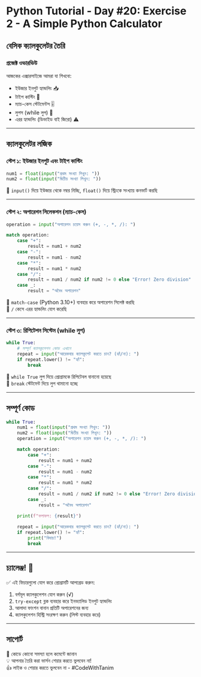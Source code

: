 # Python Tutorial - Day #20: Exercise 2 - A Simple Python Calculator

## বেসিক ক্যালকুলেটর তৈরি

### **প্রজেক্ট ওভারভিউ**
আজকের এক্সারসাইজে আমরা যা শিখবো:
- ইউজার ইনপুট হ্যান্ডলিং 📥
- টাইপ কাস্টিং 🔄
- ম্যাচ-কেস স্টেটমেন্টস 🎚️
- লুপস (while লুপ) 🔁
- এরর হ্যান্ডলিং (ডিভাইড বাই জিরো) ⚠️

---

## **ক্যালকুলেটর লজিক**

### **স্টেপ ১: ইউজার ইনপুট এবং টাইপ কাস্টিং**
```python
num1 = float(input("প্রথম সংখ্যা লিখুন: "))
num2 = float(input("দ্বিতীয় সংখ্যা লিখুন: "))
```
🔹 `input()` দিয়ে ইউজার থেকে নম্বর নিচ্ছি, `float()` দিয়ে স্ট্রিংকে সংখ্যায় কনভার্ট করছি

---

### **স্টেপ ২: অপারেশন সিলেকশন (ম্যাচ-কেস)**
```python
operation = input("অপারেশন চয়েস করুন (+, -, *, /): ")

match operation:
    case "+":
        result = num1 + num2
    case "-":
        result = num1 - num2
    case "*":
        result = num1 * num2
    case "/":
        result = num1 / num2 if num2 != 0 else "Error! Zero division"
    case _:
        result = "অবৈধ অপারেশন"
```
🔹 `match-case` (Python 3.10+) ব্যবহার করে অপারেশন সিলেক্ট করছি  
🔹 `/` কেসে এরর হ্যান্ডলিং যোগ করেছি

---

### **স্টেপ ৩: রিপিটেশন সিস্টেম (while লুপ)**
```python
while True:
    # সম্পূর্ণ ক্যালকুলেশন কোড এখানে
    repeat = input("আরেকবার ক্যালকুলেট করতে চান? (হ্যাঁ/না): ")
    if repeat.lower() != "হ্যাঁ":
        break
```
🔹 `while True` লুপ দিয়ে প্রোগ্রামকে রিপিটেবল বানানো হয়েছে  
🔹 `break` স্টেটমেন্ট দিয়ে লুপ থামানো হচ্ছে

---

## **সম্পূর্ণ কোড**
```python
while True:
    num1 = float(input("প্রথম সংখ্যা লিখুন: "))
    num2 = float(input("দ্বিতীয় সংখ্যা লিখুন: "))
    operation = input("অপারেশন চয়েস করুন (+, -, *, /): ")

    match operation:
        case "+":
            result = num1 + num2
        case "-":
            result = num1 - num2
        case "*":
            result = num1 * num2
        case "/":
            result = num1 / num2 if num2 != 0 else "Error! Zero division"
        case _:
            result = "অবৈধ অপারেশন"

    print(f"ফলাফল: {result}")
    
    repeat = input("আরেকবার ক্যালকুলেট করতে চান? (হ্যাঁ/না): ")
    if repeat.lower() != "হ্যাঁ":
        print("বিদায়!")
        break
```

---

## **চ্যালেঞ্জ! 🚀**
✅ এই ফিচারগুলো যোগ করে প্রোগ্রামটি আপগ্রেড করুন:
1. বর্গমূল ক্যালকুলেশন যোগ করুন (√) 
2. `try-except` ব্লক ব্যবহার করে ইনভ্যালিড ইনপুট হ্যান্ডলিং
3. আলাদা ফাংশন বানান প্রতিটি অপারেশনের জন্য
4. ক্যালকুলেশন হিস্ট্রি সংরক্ষণ করুন (লিস্ট ব্যবহার করে)

---

## **সাপোর্ট**
🔄 কোডে কোনো সমস্যা হলে কমেন্টে জানান  
💡 আপনার তৈরি করা ভার্সন শেয়ার করতে ভুলবেন না!  
👍 লাইক ও শেয়ার করতে ভুলবেন না - #CodeWithTanim